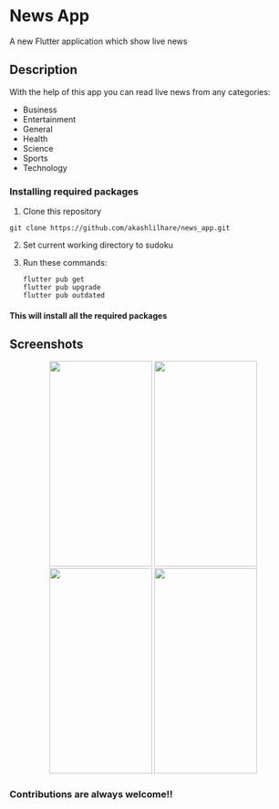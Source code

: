 # News App

A new Flutter application which show live news

## Description

With the help of this app you can read live news from any categories:

* Business 
* Entertainment
* General
* Health
* Science
* Sports
* Technology

### Installing required packages

1. Clone this repository

  ```
  git clone https://github.com/akashlilhare/news_app.git
  ```

2. Set current working directory to sudoku

3. Run these commands:
   ```
   flutter pub get
   flutter pub upgrade
   flutter pub outdated
   ```

#### This will install all the required packages

## Screenshots
<p align="middle">
  <img src ="https://github.com/akashlilhare/news_app/blob/master/screenshot/g1.gif" width="180" height="360">
  <img src ="https://github.com/akashlilhare/news_app/blob/master/screenshot/s1.png" width="180" height="360">
  <img src ="https://github.com/akashlilhare/news_app/blob/master/screenshot/s2.png" width="180" height="360">
  <img src ="https://github.com/akashlilhare/news_app/blob/master/screenshot/screen_1.png" width="180" height="360">
</p>
 
 ### Contributions are always welcome!!

